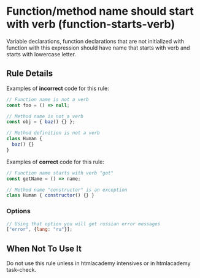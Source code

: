 # Function/method name should start with verb (function-starts-verb)

Variable declarations, function declarations that are not initialized
with function with this expression should have name that
starts with verb and starts with lowercase letter.

## Rule Details

Examples of **incorrect** code for this rule:

```js
// Function name is not a verb
const foo = () => null;

// Method name is not a verb
const obj = { baz() {} };

// Method definition is not a verb
class Human {
  baz() {}
}
```

Examples of **correct** code for this rule:

```js
// Function name starts with verb "get"
const getName = () => name;

// Method name "constructor" is an exception
class Human { constructor() {} }
```

### Options

```js
// Using that option you will get russian error messages
["error", {lang: "ru"}];
```

## When Not To Use It

Do not use this rule unless in htmlacademy intensives or in htmlacademy task-check.


